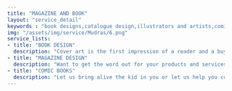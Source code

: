 ```yaml
---
title: "MAGAZINE AND BOOK"
layout: "service_detail"
keywords : "book designs,catalogue design,illustrators and artists,comic books"
img: "/assets/img/service/Mudras/6.png"
service_lists:
- title: "BOOK DESIGN"
  description: "Cover art is the first impression of a reader and a buyer. And if looks don’t kill, we don’t know what else will. Perhaps, hypnotizing you with the right illustration, silhouette, shape, typeface and the sleek finish, will make you into a book worm-lover. From amateur writers to best-selling novelists, our book designs understand your theme and content and connect instantly to be well deserved to be put on top of the shelf, where it commands respect and admiration."
- title: "MAGAZINE DESIGN"
  description: "Want to get the word out for your products and services? How about a marketing asset for our company?  Tired of the boring and mundane catalog with heavily indigestible words. Well, if you want a visually appealing and attractive catalogue with words that flow in alignment with your vision then give us a shout out. We have a wide range of catalogue design to choose from."
- title: "COMIC BOOKS"
  description: "Let us bring alive the kid in you or let us help you connect to your inner child. There is nothing greater than making the next superhero or wonder woman come to life in your home. If that cannot always happen, we are here to give you the perfect edge. Our illustrators and artists are industry leading art makers, who know how to get the next big character come alive."
---
```


